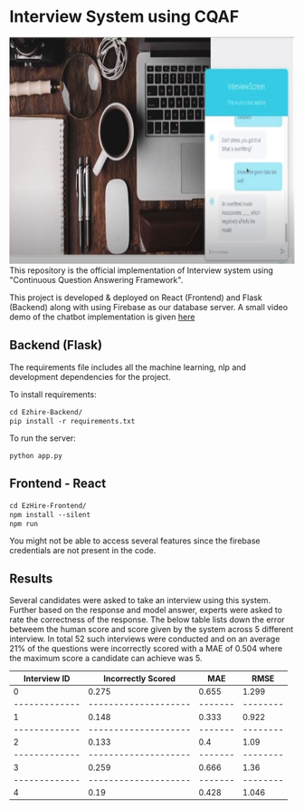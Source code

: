 # Interview System using CQAF

<img src="https://github.com/aaditkachalia/Ezhire-AWS/blob/master/EzHire-Frontend/public/cqafint.JPG" width="800" height="400"/>
This repository is the official implementation of Interview system using "Continuous Question Answering Framework".

This project is developed & deployed on React (Frontend) and Flask (Backend) along with using Firebase as our database server. 
A small video demo of the chatbot implementation is given [here](https://drive.google.com/file/d/1LsjA-ms-dmtf-1z8v82haUX1A8_rYT-h/view?usp=sharing)

## Backend  (Flask) 
The requirements file includes all the machine learning, nlp and development dependencies for the project. 

To install requirements:

```setup
cd Ezhire-Backend/
pip install -r requirements.txt
```

To run the server:

```setup
python app.py 
```

## Frontend - React
```
cd EzHire-Frontend/
npm install --silent
npm run
```

You might not be able to access several features since the firebase credentials are not present in the code.


## Results

Several candidates were asked to take an interview using this system. Further based on the response and model answer, experts were asked to rate the correctness of the response. The below table lists down the error betweem the human score and score given by the system across 5 different interview. In total 52 such interviews were conducted and on an average 21% of the questions were incorrectly scored with a MAE of 0.504 where the maximum score a candidate can achieve was 5.

| Interview ID | Incorrectly Scored |  MAE  |  RMSE  |
| -------------|--------------------|-------|--------|
|0             |0.275               |0.655  |1.299   |
| -------------|--------------------|-------|--------|
|1             |0.148               |0.333  |0.922   |
| -------------|--------------------|-------|--------|
|2             |0.133               |0.4    |1.09    |
| -------------|--------------------|-------|--------|
|3             |0.259               |0.666  |1.36    |
| -------------|--------------------|-------|--------|
|4             |0.19                |0.428  |1.046   |

